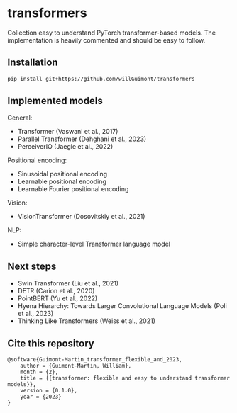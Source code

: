 # transformers

Collection easy to understand PyTorch transformer-based models.
The implementation is heavily commented and should be easy to follow.

## Installation

```bash
pip install git+https://github.com/willGuimont/transformers
```

## Implemented models

General:

- Transformer (Vaswani et al., 2017)
- Parallel Transformer (Dehghani et al., 2023)
- PerceiverIO (Jaegle et al., 2022)

Positional encoding:

- Sinusoidal positional encoding
- Learnable positional encoding
- Learnable Fourier positional encoding

Vision:

- VisionTransformer (Dosovitskiy et al., 2021)

NLP:

- Simple character-level Transformer language model

## Next steps

- Swin Transformer (Liu et al., 2021)
- DETR (Carion et al., 2020)
- PointBERT (Yu et al., 2022)
- Hyena Hierarchy: Towards Larger Convolutional Language Models (Poli et al., 2023)
- Thinking Like Transformers (Weiss et al., 2021)

## Cite this repository

```
@software{Guimont-Martin_transformer_flexible_and_2023,
    author = {Guimont-Martin, William},
    month = {2},
    title = {{transformer: flexible and easy to understand transformer models}},
    version = {0.1.0},
    year = {2023}
}
```
